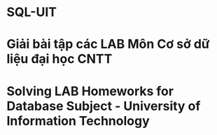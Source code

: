 # SQL-UIT
# Giải bài tập các LAB Môn Cơ sở dữ liệu đại học CNTT
# Solving LAB Homeworks for Database Subject - University of Information Technology 
